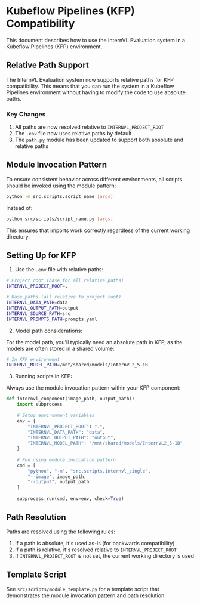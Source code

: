 # Kubeflow Pipelines (KFP) Compatibility

This document describes how to use the InternVL Evaluation system in a Kubeflow Pipelines (KFP) environment.

## Relative Path Support

The InternVL Evaluation system now supports relative paths for KFP compatibility. This means that you can run
the system in a Kubeflow Pipelines environment without having to modify the code to use absolute paths.

### Key Changes

1. All paths are now resolved relative to `INTERNVL_PROJECT_ROOT`
2. The `.env` file now uses relative paths by default
3. The `path.py` module has been updated to support both absolute and relative paths

## Module Invocation Pattern

To ensure consistent behavior across different environments, all scripts should be invoked using the module
pattern:

```bash
python -m src.scripts.script_name [args]
```

Instead of:

```bash
python src/scripts/script_name.py [args]
```

This ensures that imports work correctly regardless of the current working directory.

## Setting Up for KFP

1. Use the `.env` file with relative paths:

```bash
# Project root (base for all relative paths)
INTERNVL_PROJECT_ROOT=.

# Base paths (all relative to project root)
INTERNVL_DATA_PATH=data
INTERNVL_OUTPUT_PATH=output
INTERNVL_SOURCE_PATH=src
INTERNVL_PROMPTS_PATH=prompts.yaml
```

2. Model path considerations:

For the model path, you'll typically need an absolute path in KFP, as the models are often 
stored in a shared volume:

```bash
# In KFP environment
INTERNVL_MODEL_PATH=/mnt/shared/models/InternVL2_5-1B
```

3. Running scripts in KFP:

Always use the module invocation pattern within your KFP component:

```python
def internvl_component(image_path, output_path):
    import subprocess
    
    # Setup environment variables
    env = {
        "INTERNVL_PROJECT_ROOT": ".",
        "INTERNVL_DATA_PATH": "data",
        "INTERNVL_OUTPUT_PATH": "output",
        "INTERNVL_MODEL_PATH": "/mnt/shared/models/InternVL2_5-1B"
    }
    
    # Run using module invocation pattern
    cmd = [
        "python", "-m", "src.scripts.internvl_single",
        "--image", image_path,
        "--output", output_path
    ]
    
    subprocess.run(cmd, env=env, check=True)
```

## Path Resolution

Paths are resolved using the following rules:

1. If a path is absolute, it's used as-is (for backwards compatibility)
2. If a path is relative, it's resolved relative to `INTERNVL_PROJECT_ROOT`
3. If `INTERNVL_PROJECT_ROOT` is not set, the current working directory is used

## Template Script

See `src/scripts/module_template.py` for a template script that demonstrates the module invocation pattern
and path resolution.